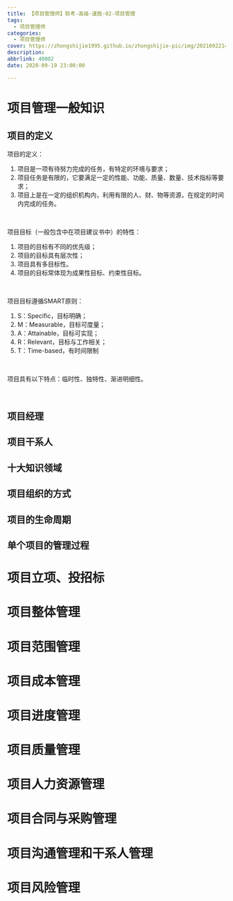 ```yaml
---
title: 【项目管理师】软考-高级-速胜-02-项目管理
tags:
  - 项目管理师
categories:
  - 项目管理师
cover: https://zhongshijie1995.github.io/zhongshijie-pic/img/20210922143002.jpg
description: 
abbrlink: 40002
date: 2020-09-19 23:00:00

---
```


# 项目管理一般知识
## 项目的定义
项目的定义：
  1. 项目是一项有待努力完成的任务，有特定的环境与要求；
  2. 项目任务是有限的，它要满足一定的性能、功能、质量、数量、技术指标等要求；
  3. 项目上是在一定的组织机构内，利用有限的人、财、物等资源，在规定的时间内完成的任务。

</br>

项目目标（一般包含中在项目建议书中）的特性：
  1. 项目的目标有不同的优先级；
  2. 项目的目标具有层次性；
  3. 项目具有多目标性。
  4. 项目的目标常体现为成果性目标、约束性目标。

</br>

项目目标遵循SMART原则：
  1. S：Specific，目标明确；
  2. M：Measurable，目标可度量；
  3. A：Attainable，目标可实现；
  4. R：Relevant，目标与工作相关；
  5. T：Time-based，有时间限制

</br>

项目具有以下特点：临时性、独特性、渐进明细性。

</br>

## 项目经理

## 项目干系人

## 十大知识领域

## 项目组织的方式

## 项目的生命周期

## 单个项目的管理过程

# 项目立项、投招标

# 项目整体管理

# 项目范围管理

# 项目成本管理

# 项目进度管理

# 项目质量管理

# 项目人力资源管理

# 项目合同与采购管理

# 项目沟通管理和干系人管理

# 项目风险管理

